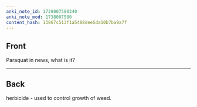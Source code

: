 ```yaml
---
anki_note_id: 1738007580340
anki_note_mod: 1738007580
content_hash: 13067c513f1a5408dee5da10b7ba9a7f
---
```


## Front

Paraquat in news, what is it?

<hr/>

## Back

herbicide - used to control growth of weed.